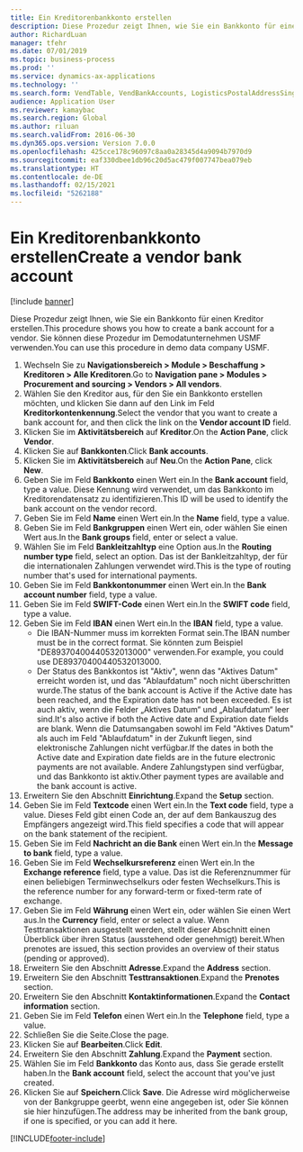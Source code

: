 ```yaml
---
title: Ein Kreditorenbankkonto erstellen
description: Diese Prozedur zeigt Ihnen, wie Sie ein Bankkonto für einen Kreditor erstellen.
author: RichardLuan
manager: tfehr
ms.date: 07/01/2019
ms.topic: business-process
ms.prod: ''
ms.service: dynamics-ax-applications
ms.technology: ''
ms.search.form: VendTable, VendBankAccounts, LogisticsPostalAddressSingle
audience: Application User
ms.reviewer: kamaybac
ms.search.region: Global
ms.author: riluan
ms.search.validFrom: 2016-06-30
ms.dyn365.ops.version: Version 7.0.0
ms.openlocfilehash: 425cce178c96097c8aa0a28345d4a9094b7970d9
ms.sourcegitcommit: eaf330dbee1db96c20d5ac479f007747bea079eb
ms.translationtype: HT
ms.contentlocale: de-DE
ms.lasthandoff: 02/15/2021
ms.locfileid: "5262188"
---
```

# <a name="create-a-vendor-bank-account"></a><span data-ttu-id="da39b-103">Ein Kreditorenbankkonto erstellen</span><span class="sxs-lookup"><span data-stu-id="da39b-103">Create a vendor bank account</span></span>

[!include [banner](../../includes/banner.md)]

<span data-ttu-id="da39b-104">Diese Prozedur zeigt Ihnen, wie Sie ein Bankkonto für einen Kreditor erstellen.</span><span class="sxs-lookup"><span data-stu-id="da39b-104">This procedure shows you how to create a bank account for a vendor.</span></span> <span data-ttu-id="da39b-105">Sie können diese Prozedur im Demodatunternehmen USMF verwenden.</span><span class="sxs-lookup"><span data-stu-id="da39b-105">You can use this procedure in demo data company USMF.</span></span>

1. <span data-ttu-id="da39b-106">Wechseln Sie zu **Navigationsbereich > Module > Beschaffung > Kreditoren > Alle Kreditoren**.</span><span class="sxs-lookup"><span data-stu-id="da39b-106">Go to **Navigation pane > Modules > Procurement and sourcing > Vendors > All vendors**.</span></span>
2. <span data-ttu-id="da39b-107">Wählen Sie den Kreditor aus, für den Sie ein Bankkonto erstellen möchten, und klicken Sie dann auf den Link im Feld **Kreditorkontenkennung**.</span><span class="sxs-lookup"><span data-stu-id="da39b-107">Select the vendor that you want to create a bank account for, and then click the link on the **Vendor account ID** field.</span></span>
3. <span data-ttu-id="da39b-108">Klicken Sie im **Aktivitätsbereich** auf **Kreditor**.</span><span class="sxs-lookup"><span data-stu-id="da39b-108">On the **Action Pane**, click **Vendor**.</span></span>
4. <span data-ttu-id="da39b-109">Klicken Sie auf **Bankkonten**.</span><span class="sxs-lookup"><span data-stu-id="da39b-109">Click **Bank accounts**.</span></span>
5. <span data-ttu-id="da39b-110">Klicken Sie im **Aktivitätsbereich** auf **Neu**.</span><span class="sxs-lookup"><span data-stu-id="da39b-110">On the **Action Pane**, click **New**.</span></span>
6. <span data-ttu-id="da39b-111">Geben Sie im Feld **Bankkonto** einen Wert ein.</span><span class="sxs-lookup"><span data-stu-id="da39b-111">In the **Bank account** field, type a value.</span></span> <span data-ttu-id="da39b-112">Diese Kennung wird verwendet, um das Bankkonto im Kreditorendatensatz zu identifizieren.</span><span class="sxs-lookup"><span data-stu-id="da39b-112">This ID will be used to identify the bank account on the vendor record.</span></span>  
7. <span data-ttu-id="da39b-113">Geben Sie im Feld **Name** einen Wert ein.</span><span class="sxs-lookup"><span data-stu-id="da39b-113">In the **Name** field, type a value.</span></span>
8. <span data-ttu-id="da39b-114">Geben Sie im Feld **Bankgruppen** einen Wert ein, oder wählen Sie einen Wert aus.</span><span class="sxs-lookup"><span data-stu-id="da39b-114">In the **Bank groups** field, enter or select a value.</span></span>
9. <span data-ttu-id="da39b-115">Wählen Sie im Feld **Bankleitzahltyp** eine Option aus.</span><span class="sxs-lookup"><span data-stu-id="da39b-115">In the **Routing number type** field, select an option.</span></span> <span data-ttu-id="da39b-116">Das ist der Bankleitzahltyp, der für die internationalen Zahlungen verwendet wird.</span><span class="sxs-lookup"><span data-stu-id="da39b-116">This is the type of routing number that's used for international payments.</span></span>  
10. <span data-ttu-id="da39b-117">Geben Sie im Feld **Bankkontonummer** einen Wert ein.</span><span class="sxs-lookup"><span data-stu-id="da39b-117">In the **Bank account number** field, type a value.</span></span>
11. <span data-ttu-id="da39b-118">Geben Sie im Feld **SWIFT-Code** einen Wert ein.</span><span class="sxs-lookup"><span data-stu-id="da39b-118">In the **SWIFT code** field, type a value.</span></span>
12. <span data-ttu-id="da39b-119">Geben Sie im Feld **IBAN** einen Wert ein.</span><span class="sxs-lookup"><span data-stu-id="da39b-119">In the **IBAN** field, type a value.</span></span>
    - <span data-ttu-id="da39b-120">Die IBAN-Nummer muss im korrekten Format sein.</span><span class="sxs-lookup"><span data-stu-id="da39b-120">The IBAN number must be in the correct format.</span></span> <span data-ttu-id="da39b-121">Sie könnten zum Beispiel "DE89370400440532013000" verwenden.</span><span class="sxs-lookup"><span data-stu-id="da39b-121">For example, you could use DE89370400440532013000.</span></span>  
    - <span data-ttu-id="da39b-122">Der Status des Bankkontos ist "Aktiv", wenn das "Aktives Datum" erreicht worden ist, und das "Ablaufdatum" noch nicht überschritten wurde.</span><span class="sxs-lookup"><span data-stu-id="da39b-122">The status of the bank account is Active if the Active date has been reached, and the Expiration date has not been exceeded.</span></span> <span data-ttu-id="da39b-123">Es ist auch aktiv, wenn die Felder „Aktives Datum“ und „Ablaufdatum“ leer sind.</span><span class="sxs-lookup"><span data-stu-id="da39b-123">It's also active if both the Active date and Expiration date fields are blank.</span></span> <span data-ttu-id="da39b-124">Wenn die Datumsangaben sowohl im Feld "Aktives Datum" als auch im Feld "Ablaufdatum" in der Zukunft liegen, sind elektronische Zahlungen nicht verfügbar.</span><span class="sxs-lookup"><span data-stu-id="da39b-124">If the dates in both the Active date and Expiration date fields are in the future electronic payments are not available.</span></span> <span data-ttu-id="da39b-125">Andere Zahlungstypen sind verfügbar, und das Bankkonto ist aktiv.</span><span class="sxs-lookup"><span data-stu-id="da39b-125">Other payment types are available and the bank account is active.</span></span>  
13. <span data-ttu-id="da39b-126">Erweitern Sie den Abschnitt **Einrichtung**.</span><span class="sxs-lookup"><span data-stu-id="da39b-126">Expand the **Setup** section.</span></span>
14. <span data-ttu-id="da39b-127">Geben Sie im Feld **Textcode** einen Wert ein.</span><span class="sxs-lookup"><span data-stu-id="da39b-127">In the **Text code** field, type a value.</span></span> <span data-ttu-id="da39b-128">Dieses Feld gibt einen Code an, der auf dem Bankauszug des Empfängers angezeigt wird.</span><span class="sxs-lookup"><span data-stu-id="da39b-128">This field specifies a code that will appear on the bank statement of the recipient.</span></span>  
15. <span data-ttu-id="da39b-129">Geben Sie im Feld **Nachricht an die Bank** einen Wert ein.</span><span class="sxs-lookup"><span data-stu-id="da39b-129">In the **Message to bank** field, type a value.</span></span>
16. <span data-ttu-id="da39b-130">Geben Sie im Feld **Wechselkursreferenz** einen Wert ein.</span><span class="sxs-lookup"><span data-stu-id="da39b-130">In the **Exchange reference** field, type a value.</span></span> <span data-ttu-id="da39b-131">Das ist die Referenznummer für einen beliebigen Terminwechselkurs oder festen Wechselkurs.</span><span class="sxs-lookup"><span data-stu-id="da39b-131">This is the reference number for any forward-term or fixed-term rate of exchange.</span></span>
17. <span data-ttu-id="da39b-132">Geben Sie im Feld **Währung** einen Wert ein, oder wählen Sie einen Wert aus.</span><span class="sxs-lookup"><span data-stu-id="da39b-132">In the **Currency** field, enter or select a value.</span></span> <span data-ttu-id="da39b-133">Wenn Testtransaktionen ausgestellt werden, stellt dieser Abschnitt einen Überblick über ihren Status (ausstehend oder genehmigt) bereit.</span><span class="sxs-lookup"><span data-stu-id="da39b-133">When prenotes are issued, this section provides an overview of their status (pending or approved).</span></span>  
18. <span data-ttu-id="da39b-134">Erweitern Sie den Abschnitt **Adresse**.</span><span class="sxs-lookup"><span data-stu-id="da39b-134">Expand the **Address** section.</span></span>
19. <span data-ttu-id="da39b-135">Erweitern Sie den Abschnitt **Testtransaktionen**.</span><span class="sxs-lookup"><span data-stu-id="da39b-135">Expand the **Prenotes** section.</span></span>
20. <span data-ttu-id="da39b-136">Erweitern Sie den Abschnitt **Kontaktinformationen**.</span><span class="sxs-lookup"><span data-stu-id="da39b-136">Expand the **Contact information** section.</span></span>
21. <span data-ttu-id="da39b-137">Geben Sie im Feld **Telefon** einen Wert ein.</span><span class="sxs-lookup"><span data-stu-id="da39b-137">In the **Telephone** field, type a value.</span></span>
22. <span data-ttu-id="da39b-138">Schließen Sie die Seite.</span><span class="sxs-lookup"><span data-stu-id="da39b-138">Close the page.</span></span>
23. <span data-ttu-id="da39b-139">Klicken Sie auf **Bearbeiten**.</span><span class="sxs-lookup"><span data-stu-id="da39b-139">Click **Edit**.</span></span>
24. <span data-ttu-id="da39b-140">Erweitern Sie den Abschnitt **Zahlung**.</span><span class="sxs-lookup"><span data-stu-id="da39b-140">Expand the **Payment** section.</span></span>
25. <span data-ttu-id="da39b-141">Wählen Sie im Feld **Bankkonto** das Konto aus, dass Sie gerade erstellt haben.</span><span class="sxs-lookup"><span data-stu-id="da39b-141">In the **Bank account** field, select the account that you've just created.</span></span>
26. <span data-ttu-id="da39b-142">Klicken Sie auf **Speichern**.</span><span class="sxs-lookup"><span data-stu-id="da39b-142">Click **Save**.</span></span> <span data-ttu-id="da39b-143">Die Adresse wird möglicherweise von der Bankgruppe geerbt, wenn eine angegeben ist, oder Sie können sie hier hinzufügen.</span><span class="sxs-lookup"><span data-stu-id="da39b-143">The address may be inherited from the bank group, if one is specified, or you can add it here.</span></span>  



[!INCLUDE[footer-include](../../../includes/footer-banner.md)]